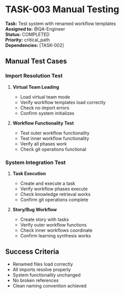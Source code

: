 # TASK-003 Manual Testing

**Task:** Test system with renamed workflow templates  
**Assigned to:** @QA-Engineer  
**Status:** COMPLETED  
**Priority:** critical_path  
**Dependencies:** [TASK-002]

## Manual Test Cases

### Import Resolution Test
1. **Virtual Team Loading**
   - Load virtual team mode
   - Verify workflow templates load correctly
   - Check no import errors
   - Confirm system initializes

2. **Workflow Functionality Test**
   - Test outer workflow functionality
   - Test inner workflow functionality
   - Verify all phases work
   - Check git operations functional

### System Integration Test
1. **Task Execution**
   - Create and execute a task
   - Verify workflow phases execute
   - Check knowledge retrieval works
   - Confirm git operations complete

2. **Story/Bug Workflow**
   - Create story with tasks
   - Verify outer workflow functions
   - Check inner workflows coordinate
   - Confirm learning synthesis works

## Success Criteria

- Renamed files load correctly
- All imports resolve properly
- System functionality unchanged
- No broken references
- Clean naming convention achieved